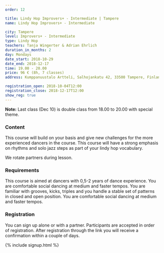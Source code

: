 ```yaml
---
order: 12

title: Lindy Hop Improvers+ - Intermediate | Tampere
name: Lindy Hop Improvers+ - Intermediate

city: Tampere
level: Improvers+ - Intermediate
type: Lindy Hop
teachers: Tanja Wingerter & Adrian Ehrlich 
duration_in_months: 2
day: Mondays
date_start: 2018-10-29
date_end: 2018-12-17
time: 19.00 - 20.00
price: 96 € (8h, 7 classes)
address: Kumppanuustalo Artteli, Salhojankatu 42, 33500 Tampere, Finland

registration_open: 2018-10-04T12:00
registration_close: 2018-12-17T12:00
show_reg: true
---
```


**Note:** Last class (Dec 10) is double class from 18.00 to 20.00 with special theme.

### Content
This course will build on your basis and give new challenges for the more experienced dancers in the course. This course will have a strong emphasis on rhythms and solo jazz steps as part of your lindy hop vocabulary.

We rotate partners during lesson.

### Requirements
This course is aimed at dancers with 0,5-2 years of dance experience. You are comfortable social dancing at medium and faster tempos.  You are familiar with grooves, kicks, triples and you handle a stable set of patterns in closed and open position. You are comfortable social dancing at medium and faster tempos. 

### Registration
You can sign up alone or with a partner. Participants are accepted in order of registration. After registration through the link you will receive a confirmation within a couple of days.

{% include signup.html %}

